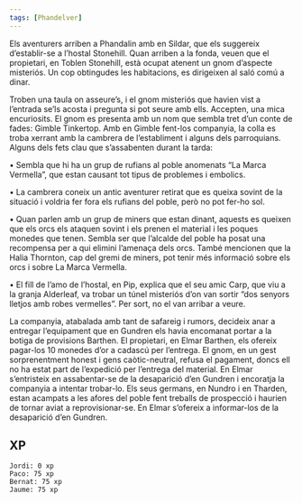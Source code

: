```yaml
---
tags: [Phandelver]
---
```


Els aventurers arriben a Phandalin amb en Sildar, que els suggereix d’establir-se a l’hostal Stonehill. Quan arriben a la fonda, veuen que el propietari, en Toblen Stonehill, està ocupat atenent un gnom d’aspecte misteriós. Un cop obtingudes les habitacions, es dirigeixen al saló comú a dinar.
  

Troben una taula on asseure’s, i el gnom misteriós que havien vist a l’entrada se’ls acosta i pregunta si pot seure amb ells. Accepten, una mica encuriosits. El gnom es presenta amb un nom que sembla tret d’un conte de fades: Gimble Tinkertop. Amb en Gimble fent-los companyia, la colla es troba xerrant amb la cambrera de l’establiment i alguns dels parroquians. Alguns dels fets clau que s’assabenten durant la tarda:

  
• Sembla que hi ha un grup de rufians al poble anomenats “La Marca Vermella”, que estan causant tot tipus de problemes i embolics.

• La cambrera coneix un antic aventurer retirat que es queixa sovint de la situació i voldria fer fora els rufians del poble, però no pot fer-ho sol.

• Quan parlen amb un grup de miners que estan dinant, aquests es queixen que els orcs els ataquen sovint i els prenen el material i les poques monedes que tenen. Sembla ser que l’alcalde del poble ha posat una recompensa per a qui elimini l’amenaça dels orcs. També mencionen que la Halia Thornton, cap del gremi de miners, pot tenir més informació sobre els orcs i sobre La Marca Vermella.

• El fill de l’amo de l’hostal, en Pip, explica que el seu amic Carp, que viu a la granja Alderleaf, va trobar un túnel misteriós d’on van sortir “dos senyors lletjos amb robes vermelles”. Per sort, no el van arribar a veure.

  
La companyia, atabalada amb tant de safareig i rumors, decideix anar a entregar l’equipament que en Gundren els havia encomanat portar a la botiga de provisions Barthen. El propietari, en Elmar Barthen, els ofereix pagar-los 10 monedes d’or a cadascú per l’entrega. El gnom, en un gest sorprenentment honest i gens caòtic-neutral, refusa el pagament, doncs ell no ha estat part de l’expedició per l’entrega del material. En Elmar s’entristeix en assabentar-se de la desaparició d’en Gundren i encoratja la companyia a intentar trobar-lo. Els seus germans, en Nundro i en Tharden, estan acampats a les afores del poble fent treballs de prospecció i haurien de tornar aviat a reprovisionar-se. En Elmar s’ofereix a informar-los de la desaparició d’en Gundren.

## XP

```
Jordi: 0 xp
Paco: 75 xp
Bernat: 75 xp
Jaume: 75 xp
```
